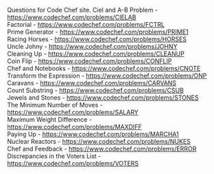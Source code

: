 Questions for Code Chef site.
Ciel and A-B Problem - https://www.codechef.com/problems/CIELAB  
Factorial - https://www.codechef.com/problems/FCTRL  
Prime Generator - https://www.codechef.com/problems/PRIME1  
Racing Horses - https://www.codechef.com/problems/HORSES  
Uncle Johny - https://www.codechef.com/problems/JOHNY  
Cleaning Up - https://www.codechef.com/problems/CLEANUP  
Coin Flip - https://www.codechef.com/problems/CONFLIP  
Chef and Notebooks - https://www.codechef.com/problems/CNOTE  
Transform the Expression - https://www.codechef.com/problems/ONP  
Caravans - https://www.codechef.com/problems/CARVANS  
Count Substring - https://www.codechef.com/problems/CSUB  
Jewels and Stones - https://www.codechef.com/problems/STONES  
The Minimum Number of Moves - https://www.codechef.com/problems/SALARY  
Maximum Weight Difference - https://www.codechef.com/problems/MAXDIFF  
Paying Up - https://www.codechef.com/problems/MARCHA1  
Nuclear Reactors - https://www.codechef.com/problems/NUKES  
Chef and Feedback - https://www.codechef.com/problems/ERROR  
Discrepancies in the Voters List - https://www.codechef.com/problems/VOTERS
